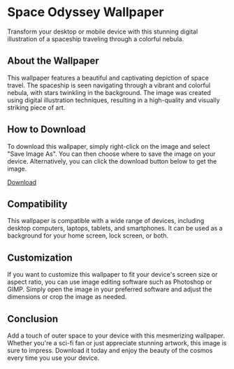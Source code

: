 <!--
Write me markdown content of website with wallpaper:

"A digital illustration of a spaceship traveling through a colorful nebula."

The header of the page should not be copy of the text but rather a real content of the website which is using this wallpaper.

- Feel free to use structure like headings, bullets, numbering, blockquotes, paragraphs, horizontal lines, etc.
- You can use formatting like bold or _italic_
- You can include UTF-8 emojis
- Links should be only #hash anchors (and you can refer to the document itself)
- Do not include images
-->

<!--font:Poppins-->

# Space Odyssey Wallpaper

Transform your desktop or mobile device with this stunning digital illustration of a spaceship traveling through a colorful nebula. 

## About the Wallpaper

This wallpaper features a beautiful and captivating depiction of space travel. The spaceship is seen navigating through a vibrant and colorful nebula, with stars twinkling in the background. The image was created using digital illustration techniques, resulting in a high-quality and visually striking piece of art.

## How to Download

To download this wallpaper, simply right-click on the image and select "Save Image As". You can then choose where to save the image on your device. Alternatively, you can click the download button below to get the image.

[Download](#)

## Compatibility

This wallpaper is compatible with a wide range of devices, including desktop computers, laptops, tablets, and smartphones. It can be used as a background for your home screen, lock screen, or both.

## Customization

If you want to customize this wallpaper to fit your device's screen size or aspect ratio, you can use image editing software such as Photoshop or GIMP. Simply open the image in your preferred software and adjust the dimensions or crop the image as needed.

## Conclusion

Add a touch of outer space to your device with this mesmerizing wallpaper. Whether you're a sci-fi fan or just appreciate stunning artwork, this image is sure to impress. Download it today and enjoy the beauty of the cosmos every time you use your device.
